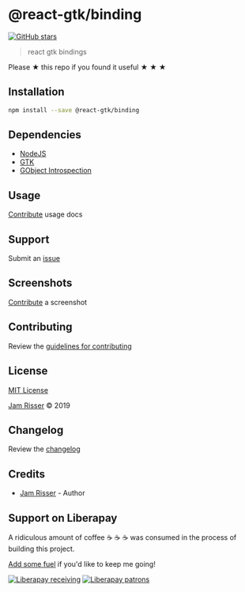 # @react-gtk/binding

[![GitHub stars](https://img.shields.io/github/stars/codejamninja/@react-gtk/binding.svg?style=social&label=Stars)](https://github.com/codejamninja/react-gtk)

> react gtk bindings

Please ★ this repo if you found it useful ★ ★ ★


## Installation

```sh
npm install --save @react-gtk/binding
```


## Dependencies

* [NodeJS](https://nodejs.org)
* [GTK](https://www.gtk.org)
* [GObject Introspection](https://wiki.gnome.org/Projects/GObjectIntrospection)


## Usage

[Contribute](https://github.com/codejamninja/react-gtk/blob/master/CONTRIBUTING.md) usage docs


## Support

Submit an [issue](https://github.com/codejamninja/react-gtk/issues/new)


## Screenshots

[Contribute](https://github.com/codejamninja/react-gtk/blob/master/CONTRIBUTING.md) a screenshot


## Contributing

Review the [guidelines for contributing](https://github.com/codejamninja/react-gtk/blob/master/CONTRIBUTING.md)


## License

[MIT License](https://github.com/codejamninja/react-gtk/blob/master/LICENSE)

[Jam Risser](https://codejam.ninja) © 2019


## Changelog

Review the [changelog](https://github.com/codejamninja/react-gtk/blob/master/CHANGELOG.md)


## Credits

* [Jam Risser](https://codejam.ninja) - Author


## Support on Liberapay

A ridiculous amount of coffee ☕ ☕ ☕ was consumed in the process of building this project.

[Add some fuel](https://liberapay.com/codejamninja/donate) if you'd like to keep me going!

[![Liberapay receiving](https://img.shields.io/liberapay/receives/codejamninja.svg?style=flat-square)](https://liberapay.com/codejamninja/donate)
[![Liberapay patrons](https://img.shields.io/liberapay/patrons/codejamninja.svg?style=flat-square)](https://liberapay.com/codejamninja/donate)
